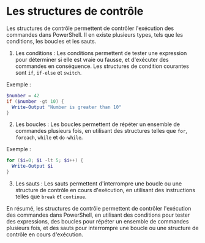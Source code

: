# Les structures de contrôle

Les structures de contrôle permettent de contrôler l'exécution des commandes dans PowerShell. Il en existe plusieurs types, tels que les conditions, les boucles et les sauts.

1. Les conditions : Les conditions permettent de tester une expression pour déterminer si elle est vraie ou fausse, et d'exécuter des commandes en conséquence. Les structures de condition courantes sont `if`, `if-else` et `switch`.

Exemple :

```powershell
$number = 42
if ($number -gt 10) {
  Write-Output "Number is greater than 10"
}
```

2. Les boucles : Les boucles permettent de répéter un ensemble de commandes plusieurs fois, en utilisant des structures telles que `for`, `foreach`, `while` et `do-while`.

Exemple :

```powershell
for ($i=0; $i -lt 5; $i++) {
  Write-Output $i
}
```

3. Les sauts : Les sauts permettent d'interrompre une boucle ou une structure de contrôle en cours d'exécution, en utilisant des instructions telles que `break` et `continue`.

En résumé, les structures de contrôle permettent de contrôler l'exécution des commandes dans PowerShell, en utilisant des conditions pour tester des expressions, des boucles pour répéter un ensemble de commandes plusieurs fois, et des sauts pour interrompre une boucle ou une structure de contrôle en cours d'exécution.
